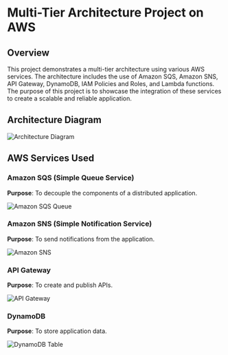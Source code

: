 # Multi-Tier Architecture Project on AWS

## Overview

This project demonstrates a multi-tier architecture using various AWS services. The architecture includes the use of Amazon SQS, Amazon SNS, API Gateway, DynamoDB, IAM Policies and Roles, and Lambda functions. The purpose of this project is to showcase the integration of these services to create a scalable and reliable application.

## Architecture Diagram

![Architecture Diagram](link-to-architecture-diagram)

## AWS Services Used

### Amazon SQS (Simple Queue Service)
**Purpose**: To decouple the components of a distributed application.

![Amazon SQS Queue](path-to/Amazon-SQS-Queue.jpg)

### Amazon SNS (Simple Notification Service)
**Purpose**: To send notifications from the application.

![Amazon SNS](path-to/Amazon-SNS.jpg)

### API Gateway
**Purpose**: To create and publish APIs.

![API Gateway](path-to/API-Gateway.jpg)

### DynamoDB
**Purpose**: To store application data.

![DynamoDB Table](path-to/DynamoDB-Table.jpg)

